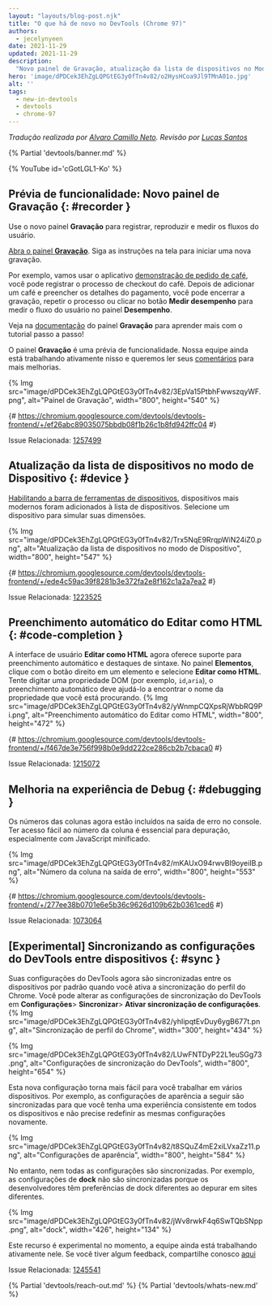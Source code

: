 ```yaml
---
layout: "layouts/blog-post.njk"
title: "O que há de novo no DevTools (Chrome 97)"
authors:
  - jecelynyeen
date: 2021-11-29
updated: 2021-11-29
description:
  "Novo painel de Gravação, atualização da lista de dispositivos no Modo de dispositivo e muito mais."
hero: 'image/dPDCek3EhZgLQPGtEG3y0fTn4v82/o2HysHCoa9Jl9TMnA01o.jpg'
alt: ''
tags:
  - new-in-devtools
  - devtools
  - chrome-97
---
```


<!-- start: translation instructions -->
<!-- 1. Remove the "draft: true" tag above when submitting PR -->
<!-- 2. Provide translations under each of the English commented original content, do not delete English comment -->
<!-- 3. Translate the "description" tag above -->
<!-- 4. Translate all the <img> alt text -->
<!-- 5. Update the whats-new.md file -->
<!-- end: translation instructions -->

*Tradução realizada por [Alvaro Camillo Neto](https://www.linkedin.com/in/alvarocamillont/). Revisão por [Lucas Santos](https://lsantos.dev)*

{% Partial 'devtools/banner.md' %}

{% YouTube id='cGotLGL1-Ko' %}

<!-- ## Preview feature: New Recorder panel {: #recorder } -->
## Prévia de funcionalidade: Novo painel de Gravação {: #recorder } 
<!-- Use the new **Recorder** panel to record, replay and measure user flows.  -->
Use o novo painel **Gravação** para registrar, reproduzir e medir os fluxos do usuário.
<!-- [Open the **Recorder** panel](/docs/devtools/recorder/#open). Follow the instructions on screen to start a new recording.  -->
[Abra o painel **Gravação**](/docs/devtools/recorder/#open). Siga as instruções na tela para iniciar uma nova gravação.
<!-- For example, you can record the coffee checkout process with this [coffee ordering demo](https://coffee-cart.netlify.app/) application. After adding a coffee and filling out payment details, you can end the recording, replay the process or click on the **Measure performance** button to measure the user flow in the **Performance** panel. -->
Por exemplo, vamos usar o aplicativo [demonstração de pedido de café](https://coffee-cart.netlify.app/), você pode registrar o processo de checkout do café. Depois de adicionar um café e preencher os detalhes do pagamento, você pode encerrar a gravação, repetir o processo ou clicar no botão **Medir desempenho** para medir o fluxo do usuário no painel **Desempenho**.
<!-- Go to the **Recorder** panel [documentation](/docs/devtools/recorder/) to learn more with the step-by-step tutorial! -->
Veja na  [documentação](/docs/devtools/recorder/) do painel **Gravação**  para aprender mais com o tutorial passo a passo!
<!-- The **Recorder** panel is a preview feature. Our team is still actively working on it and we are looking for your [feedback](https://goo.gle/recorder-feedback) for further enhancements. -->
O painel **Gravação** é uma prévia de funcionalidade. Nossa equipe ainda está trabalhando ativamente nisso e queremos ler seus [comentários](https://goo.gle/recorder-feedback) para mais melhorias.

{% Img src="image/dPDCek3EhZgLQPGtEG3y0fTn4v82/3EpVa15PtbhFwwszqyWF.png", alt="Painel de Gravação", width="800", height="540" %}

{# https://chromium.googlesource.com/devtools/devtools-frontend/+/ef26abc89035075bbdb08f1b26c1b8fd942ffc04 #}

Issue Relacionada: [1257499](https://crbug.com/1257499)


<!-- ## Refresh device list in Device Mode {: #device } -->
## Atualização da lista de dispositivos no modo de Dispositivo {: #device }
<!-- [Enabling the Device Toolbar](/docs/devtools/device-mode#viewport), more modern devices are now added in the device list. Select a device to simulate its dimensions. -->
[Habilitando a barra de ferramentas de dispositivos](/docs/devtools/device-mode#viewport), dispositivos mais modernos foram adicionados à lista de dispositivos. Selecione um dispositivo para simular suas dimensões.

{% Img src="image/dPDCek3EhZgLQPGtEG3y0fTn4v82/Trx5NqE9RrqpWiN24iZ0.png", alt="Atualização da lista de dispositivos no modo de Dispositivo", width="800", height="547" %}

{# https://chromium.googlesource.com/devtools/devtools-frontend/+/ede4c59ac39f8281b3e372fa2e8f162c1a2a7ea2 #}

Issue Relacionada: [1223525](https://crbug.com/1223525)


<!-- ## Autocomplete with Edit as HTML {: #code-completion } -->
## Preenchimento automático do Editar como HTML {: #code-completion } 
<!-- The **Edit as HTML** UI now supports autocomplete and syntax highlights. In the **Elements** panel, right click on an element, and select  **Edit as HTML**. Try typing a DOM property (e.g. `id`, `aria`), the autocomplete should help you find the property name you're looking for. -->
A interface de usuário **Editar como HTML** agora oferece suporte para preenchimento automático e destaques de sintaxe. No painel **Elementos**, clique com o botão direito em um elemento e selecione **Editar como HTML**. Tente digitar uma propriedade DOM (por exemplo, `id`,`aria`), o preenchimento automático deve ajudá-lo a encontrar o nome da propriedade que você está procurando.
{% Img src="image/dPDCek3EhZgLQPGtEG3y0fTn4v82/yWnmpCQXpsRjWbbRQ9Pi.png", alt="Preenchimento automático do Editar como HTML", width="800", height="472" %}

{# https://chromium.googlesource.com/devtools/devtools-frontend/+/f467de3e756f998b0e9dd222ce286cb2b7cbaca0 #}

Issue Relacionada: [1215072](https://crbug.com/1215072)


<!-- ## Improved code debugging experience {: #debugging } -->
## Melhoria na experiência de Debug {: #debugging }
<!-- Column numbers are now included in the output error in the Console. Having easy access to the column number is essential for debugging especially with minified JavaScript. -->
Os números das colunas agora estão incluídos na saída de erro no console. Ter acesso fácil ao número da coluna é essencial para depuração, especialmente com JavaScript minificado.

{% Img src="image/dPDCek3EhZgLQPGtEG3y0fTn4v82/mKAUxO94rwvBI9oyeiIB.png", alt="Número da coluna na saída de erro", width="800", height="553" %}

{# https://chromium.googlesource.com/devtools/devtools-frontend/+/277ee38b0701e6e5b36c9626d109b62b0361ced6 #}

Issue Relacionada: [1073064](https://crbug.com/1073064)

## [Experimental] Sincronizando as configurações do DevTools entre dispositivos {: #sync }
<!-- Your DevTools settings are now sync across devices by default when you turn on Chrome profile sync. You can change the DevTools sync settings via **Settings** > **Sync** > **Enable settings sync**. -->
Suas configurações do DevTools agora são sincronizadas entre os dispositivos por padrão quando você ativa a sincronização do perfil do Chrome. Você pode alterar as configurações de sincronização do DevTools em **Configurações**> **Sincronizar**> **Ativar sincronização de configurações**.
{% Img src="image/dPDCek3EhZgLQPGtEG3y0fTn4v82/yhIipqtEvDuy6ygB677t.png", alt="Sincronização de perfil do Chrome", width="300", height="434" %}

{% Img src="image/dPDCek3EhZgLQPGtEG3y0fTn4v82/LUwFNTDyP22L1euSGg73.png", alt="Configurações de sincronização do DevTools", width="800", height="654" %}

<!-- This new setting makes it easier for you to work across devices. For example, the following appearance settings are synced so you have a consistent experience across devices and don’t need to re-define the same settings again.  -->
Esta nova configuração torna mais fácil para você trabalhar em vários dispositivos. Por exemplo, as configurações de aparência a seguir são sincronizadas para que você tenha uma experiência consistente em todos os dispositivos e não precise redefinir as mesmas configurações novamente.

{% Img src="image/dPDCek3EhZgLQPGtEG3y0fTn4v82/t8SQuZ4mE2xiLVxaZz11.png", alt="Configurações de aparência", width="800", height="584" %}

<!-- However, not all the settings are sync. For example, the **dock** settings isn’t sync because developers have different dock preferences when debugging on different sites.  -->
No entanto, nem todas as configurações são sincronizadas. Por exemplo, as configurações de **dock** não são sincronizadas porque os desenvolvedores têm preferências de dock diferentes ao depurar em sites diferentes.

{% Img src="image/dPDCek3EhZgLQPGtEG3y0fTn4v82/jWv8rwkF4q6SwTQbSNpp.png", alt="dock", width="426", height="134" %}

<!-- This feature is experimental at the moment, the team is still actively working on it. If you have any feedback, please share with us [here](https://crbug.com/1245541) -->
Este recurso é experimental no momento, a equipe ainda está trabalhando ativamente nele. Se você tiver algum feedback, compartilhe conosco [aqui](https://crbug.com/1245541)

Issue Relacionada: [1245541](https://crbug.com/1245541)

{% Partial 'devtools/reach-out.md' %}
{% Partial 'devtools/whats-new.md' %}

